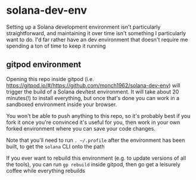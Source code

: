 # solana-dev-env

Setting up a Solana development environment isn't particularly straightforward, and maintaining it over time isn't something I particularly want to do. I'd far rather have an dev environment that doesn't require me spending a ton of time to keep it running

## gitpod environment

Opening this repo inside gitpod (i.e. https://gitpod.io/#/https://github.com/monch1962/solana-dev-env) will trigger the build of a Solana dev/test environment. It will take about 20 minutes(!) to install everything, but once that's done you can work in a sandboxed environment inside your browser.

You won't be able to push anything to this repo, so it's probably best if you fork it once you're convinced it's useful for you, then work in your own forked environment where you can save your code changes.

Note that you'll need to run `. ~/.profile` after the environment has been built, to get the `solana` CLI onto the path

If you ever want to rebuild this environment (e.g. to update versions of all the tools), you can run `gp rebuild` inside gitpod, then go get a leisurely coffee while everything rebuilds
